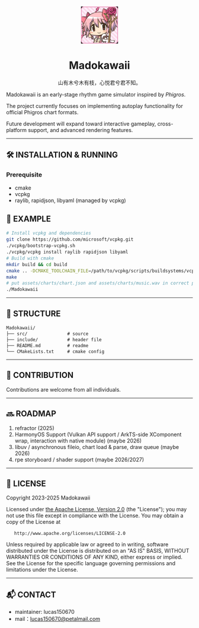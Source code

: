 <p align="center">
  <img src="img.jpg" width="100" alt="madoka">
</p>

<h1 align="center">
  Madokawaii
</h1>

<p align="center">
  山有木兮木有枝，心悦君兮君不知。
</p>

Madokawaii is an early-stage rhythm game simulator inspired by *Phigros*. 

The project currently focuses on implementing autoplay functionality for official Phigros chart formats.

Future development will expand toward interactive gameplay, cross-platform support, and advanced rendering features.

---

## 🛠 INSTALLATION & RUNNING

### Prerequisite
- cmake
- vcpkg
- raylib, rapidjson, libyaml (managed by vcpkg)


## 📌 EXAMPLE
```bash
# Install vcpkg and dependencies
git clone https://github.com/microsoft/vcpkg.git
./vcpkg/bootstrap-vcpkg.sh
./vcpkg/vcpkg install raylib rapidjson libyaml
# Build with cmake
mkdir build && cd build
cmake .. -DCMAKE_TOOLCHAIN_FILE=/path/to/vcpkg/scripts/buildsystems/vcpkg.cmake
make
# put assets/charts/chart.json and assets/charts/music.wav in correct position.
./Madokawaii
```
---

## 📂 STRUCTURE
```
Madokawaii/
├── src/               # source
├── include/           # header file
├── README.md          # readme
└── CMakeLists.txt     # cmake config
```

---

## 🤝 CONTRIBUTION
Contributions are welcome from all individuals.

---

## 🔜 ROADMAP
1. refractor (2025)
2. HarmonyOS Support (Vulkan API support / ArkTS-side XComponent wrap, interaction with native module) (maybe 2026)
3. libuv / asynchronous fileio, chart load & parse, draw queue (maybe 2026)
4. rpe storyboard / shader support (maybe 2026/2027)

---

## 📄 LICENSE
Copyright 2023-2025 Madokawaii

Licensed under [the Apache License, Version 2.0](LICENSE) (the "License");
you may not use this file except in compliance with the License.
You may obtain a copy of the License at

       http://www.apache.org/licenses/LICENSE-2.0

Unless required by applicable law or agreed to in writing, software
distributed under the License is distributed on an "AS IS" BASIS,
WITHOUT WARRANTIES OR CONDITIONS OF ANY KIND, either express or implied.
See the License for the specific language governing permissions and
limitations under the License.

---

## 📬 CONTACT
- maintainer: lucas150670
- mail：lucas150670@petalmail.com